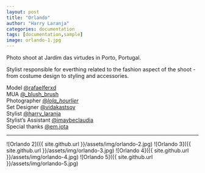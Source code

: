```yaml
---
layout: post
title: "Orlando"
author: "Harry Laranja"
categories: documentation
tags: [documentation,sample]
image: orlando-1.jpg
---
```


Photo shoot at Jardim das virtudes in Porto, Portugal.

Stylist responsible for everthing related to the fashion aspect of the shoot - from costume design to styling and accessories.

Model [@rafaelferxd]()  
MUA [@_blush_brush]()  
Photographer [@_lola_hourlier_]()  
Set Designer [@vidakastsoy]()  
Stylist [@harry_laranja]()  
Stylist’s Assistant [@imaybeclaudia]()  
Special thanks [@em.jota]()     

-----

![Orlando 2]({{ site.github.url }}/assets/img/orlando-2.jpg)
![Orlando 3]({{ site.github.url }}/assets/img/orlando-3.jpg)
![Orlando 4]({{ site.github.url }}/assets/img/orlando-4.jpg)
![Orlando 5]({{ site.github.url }}/assets/img/orlando-5.jpg)
